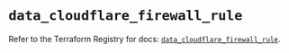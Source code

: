 # `data_cloudflare_firewall_rule`

Refer to the Terraform Registry for docs: [`data_cloudflare_firewall_rule`](https://registry.terraform.io/providers/cloudflare/cloudflare/5.7.0/docs/data-sources/firewall_rule).
